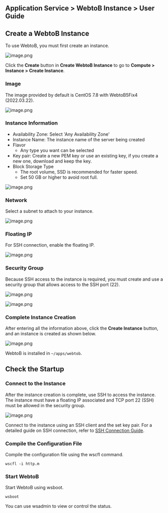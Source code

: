 ## Application Service > WebtoB Instance > User Guide

## Create a WebtoB Instance


To use WebtoB, you must first create an instance.

![image.png](http://static.toastoven.net/prod_webtob_instance/webtob_image1.png)

Click the **Create** button in **Create WebtoB Instance** to go to **Compute > Instance > Create Instance**.


### Image

The image provided by default is CentOS 7.8 with WebtoB5Fix4 (2022.03.22).

![image.png](http://static.toastoven.net/prod_webtob_instance/webtob_image2.png)


### Instance Information

* Availability Zone: Select 'Any Availability Zone'
* Instance Name: The instance name of the server being created
* Flavor
    * Any type you want can be selected
* Key pair: Create a new PEM key or use an existing key, if you create a new one, download and keep the key.
* Block Storage Type
    * The root volume, SSD is recommended for faster speed.
    * Set 50 GB or higher to avoid root full.

![image.png](http://static.toastoven.net/prod_webtob_instance/webtob_image3.png)


### Network

Select a subnet to attach to your instance.

![image.png](http://static.toastoven.net/prod_webtob_instance/webtob_image4.png)

### Floating IP

For SSH connection, enable the floating IP.

![image.png](http://static.toastoven.net/prod_webtob_instance/webtob_image5.png)

### Security Group

Because SSH access to the instance is required, you must create and use a security group that allows access to the SSH port (22).

![image.png](http://static.toastoven.net/prod_webtob_instance/webtob_image6.png)

![image.png](http://static.toastoven.net/prod_webtob_instance/webtob_image7.png)



### Complete Instance Creation

After entering all the information above, click the **Create Instance** button, and an instance is created as shown below.


![image.png](http://static.toastoven.net/prod_webtob_instance/webtob_image9.png)

WebtoB is installed in `~/apps/webtob`.


## Check the Startup

### Connect to the Instance

After the instance creation is complete, use SSH to access the instance.
The instance must have a floating IP associated and TCP port 22 (SSH) must be allowed in the security group.

![image.png](http://static.toastoven.net/prod_webtob_instance/webtob_image10.png)

Connect to the instance using an SSH client and the set key pair. For a detailed guide on SSH connection, refer to [SSH Connection Guide](https://docs.toast.com/ko/Compute/Instance/ko/overview/#linux).

### Compile the Configuration File

Compile the configuration file using the wscfl command.

```
wscfl -i http.m
```

### Start WebtoB

Start WebtoB using wsboot.

```
wsboot
```

You can use wsadmin to view or control the status.
